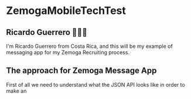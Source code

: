 # ZemogaMobileTechTest

## Ricardo Guerrero 👨🏼‍💻

I'm Ricardo Guerrero from Costa Rica, and this will be my example of messaging app for my Zemoga Recruiting process.

## The approach for Zemoga Message App

First of all we need to understand what the JSON API looks like in order to make an 


